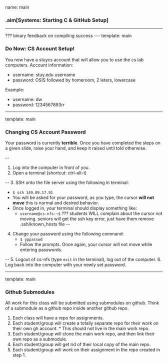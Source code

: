 name: main

### .aim[Systems: Starting C & GitHub Setup]

<style></style>

<hr>
???
binary feedback on compiling success
---
template: main

### Do Now: CS Account Setup!
You now have a stuycs account that will allow you to use the cs lab computers.
Account information:
* username: stuy.edu username
* password: OSIS followed by homeroom, 2 leters, lowercase

Example:
* username: dw
* password: 1234567893rr

---
template: main

### Changing CS Account Password
Your password is currently __terrible__. Once you have completed the steps on a given slide, raise your hand, and keep it raised until told otherwise.

--

1. Log into the computer in front of you.
2. Open a terminal (shortcut: ctrl-alt-t)

--
3. SSH onto the file server using the following in terminal:
   * `$ ssh 149.89.17.91`
   * You will be asked for your password, as you type, the cursor __will not move__ this is normal and desired behavior.
   * Once logged in, your terminal should display something like:
     - `username@cs-nfs:~$`
???
students WILL complain about the cursor not moving.
seniors will get the ssh key error, just have them remove .ssh/known_hosts file
--
4. Change your password using the following command:
   * `$ yppasswd`
   * Follow the prompts. Once again, your cursor will not move while entering passwords.

--
5. Logout of cs-nfs (type `exit` in the terminal), log out of the computer.
6. Log back into the computer with your newly set password.

---
template: main

### Github Submodules

All work for this class will be submitted using submodules on github. Think of a submodule as a github repo inside another github repo.

  1. Each class will have a repo for assignments.
  2. Each student/group will create a totally separate repo for their work on their own gh account.
    * This should not live in the main work repo.
  3. Each student/group will clone the main work repo, and then link their own repo as a submodule.
  4. Each student/group will get rid of their local copy of the main repo.
  5. Each student/group will work on their assignment in the repo created in step 1.
